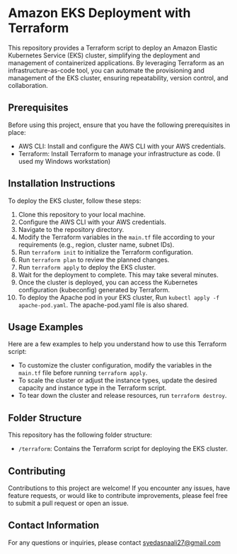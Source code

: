 # Amazon EKS Deployment with Terraform

This repository provides a Terraform script to deploy an Amazon Elastic Kubernetes Service (EKS) cluster, simplifying the deployment and management of containerized applications. By leveraging Terraform as an infrastructure-as-code tool, you can automate the provisioning and management of the EKS cluster, ensuring repeatability, version control, and collaboration.

## Prerequisites

Before using this project, ensure that you have the following prerequisites in place:

- AWS CLI: Install and configure the AWS CLI with your AWS credentials.
- Terraform: Install Terraform to manage your infrastructure as code. (I used my Windows workstation)

## Installation Instructions

To deploy the EKS cluster, follow these steps:

1. Clone this repository to your local machine.
2. Configure the AWS CLI with your AWS credentials.
3. Navigate to the repository directory.
4. Modify the Terraform variables in the `main.tf` file according to your requirements (e.g., region, cluster name, subnet IDs).
5. Run `terraform init` to initialize the Terraform configuration.
6. Run `terraform plan` to review the planned changes.
7. Run `terraform apply` to deploy the EKS cluster.
8. Wait for the deployment to complete. This may take several minutes.
9. Once the cluster is deployed, you can access the Kubernetes configuration (kubeconfig) generated by Terraform.
10. To deploy the Apache pod in your EKS cluster, Run `kubectl apply -f apache-pod.yaml`. The apache-pod.yaml file is also shared. 

## Usage Examples

Here are a few examples to help you understand how to use this Terraform script:

- To customize the cluster configuration, modify the variables in the `main.tf` file before running `terraform apply`.
- To scale the cluster or adjust the instance types, update the desired capacity and instance type in the Terraform script.
- To tear down the cluster and release resources, run `terraform destroy`.

## Folder Structure

This repository has the following folder structure:

- `/terraform`: Contains the Terraform script for deploying the EKS cluster.

## Contributing

Contributions to this project are welcome! If you encounter any issues, have feature requests, or would like to contribute improvements, please feel free to submit a pull request or open an issue.

## Contact Information

For any questions or inquiries, please contact syedasnaali27@gmail.com

